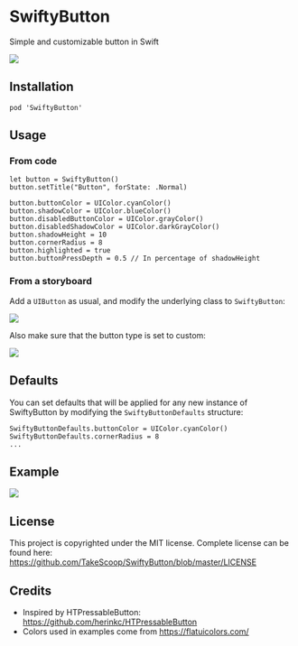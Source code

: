 SwiftyButton
============

Simple and customizable button in Swift

![](https://www.dropbox.com/s/mcr0b1vkhm4hlz3/Screenshot%202015-11-16%2015.29.31.png?raw=1)

Installation
------------

```
pod 'SwiftyButton'
```

Usage
-----

### From code

```
let button = SwiftyButton()
button.setTitle("Button", forState: .Normal)

button.buttonColor = UIColor.cyanColor()
button.shadowColor = UIColor.blueColor()
button.disabledButtonColor = UIColor.grayColor()
button.disabledShadowColor = UIColor.darkGrayColor()
button.shadowHeight = 10
button.cornerRadius = 8
button.highlighted = true
button.buttonPressDepth = 0.5 // In percentage of shadowHeight
```

### From a storyboard

Add a `UIButton` as usual, and modify the underlying class to `SwiftyButton`:

![](https://www.dropbox.com/s/krkj3klxcfxjsjf/Screenshot%202015-11-16%2015.35.59.png?raw=1)

Also make sure that the button type is set to custom:

![](https://www.dropbox.com/s/4xtllxwjpqy3uia/Screenshot%202015-11-16%2015.33.45.png?raw=1)

Defaults
--------

You can set defaults that will be applied for any new instance of SwiftyButton by modifying the `SwiftyButtonDefaults` structure:

```
SwiftyButtonDefaults.buttonColor = UIColor.cyanColor()
SwiftyButtonDefaults.cornerRadius = 8
...
```

Example
-------

![](https://www.dropbox.com/s/1bw9b559j5dilpx/Screenshot%202015-11-16%2015.07.54.png?raw=1)

License
-------

This project is copyrighted under the MIT license. Complete license can be found here: <https://github.com/TakeScoop/SwiftyButton/blob/master/LICENSE>

Credits
-------

 - Inspired by HTPressableButton: <https://github.com/herinkc/HTPressableButton>
 - Colors used in examples come from <https://flatuicolors.com/>


